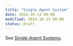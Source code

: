 ```yaml
---
title: "Single Agent System"
date: 2024-10-13 00:00
modified: 2024-10-13 00:00
status: draft
---
```


See [Single-Agent Systems](single-agent-systems.md).
